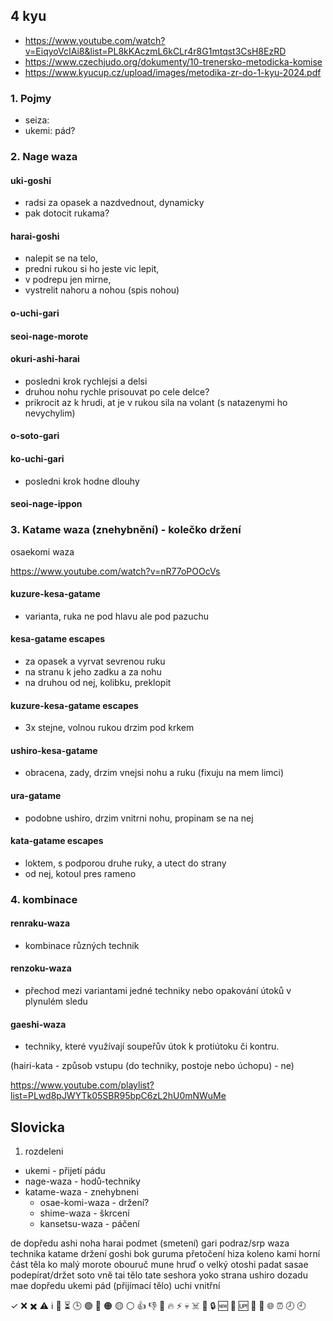 
## 4 kyu

- https://www.youtube.com/watch?v=EiqyoVcIAi8&list=PL8kKAczmL6kCLr4r8G1mtqst3CsH8EzRD
- https://www.czechjudo.org/dokumenty/10-trenersko-metodicka-komise
- https://www.kyucup.cz/upload/images/metodika-zr-do-1-kyu-2024.pdf

### 1. Pojmy

- seiza:
- ukemi: pád?

### 2. Nage waza

#### uki-goshi 
- radsi za opasek a nazdvednout, dynamicky
- pak dotocit rukama?

#### harai-goshi 
- nalepit se na telo, 
- predni rukou si ho jeste vic lepit, 
- v podrepu jen mirne, 
- vystrelit nahoru a nohou (spis nohou)

#### o-uchi-gari

#### seoi-nage-morote

#### okuri-ashi-harai 
- posledni krok rychlejsi a delsi 
- druhou nohu rychle prisouvat po cele delce? 
- prikrocit az k hrudi, at je v rukou sila na volant (s natazenymi ho nevychylim)

#### o-soto-gari

#### ko-uchi-gari
- posledni krok hodne dlouhy

#### seoi-nage-ippon



### 3. Katame waza (znehybnění) - kolečko držení 

osaekomi waza

https://www.youtube.com/watch?v=nR77oPOOcVs

#### kuzure-kesa-gatame

- varianta, ruka ne pod hlavu ale pod pazuchu

#### kesa-gatame escapes

- za opasek a vyrvat sevrenou ruku
- na stranu k jeho zadku a za nohu
- na druhou od nej, kolibku, preklopit

#### kuzure-kesa-gatame escapes

- 3x stejne, volnou rukou drzim pod krkem

#### ushiro-kesa-gatame 

- obracena, zady, drzim vnejsi nohu a ruku (fixuju na mem limci)

#### ura-gatame

- podobne ushiro, drzim vnitrni nohu, propinam se na nej

#### kata-gatame escapes

- loktem, s podporou druhe ruky, a utect do strany
- od nej, kotoul pres rameno

### 4. kombinace

#### renraku-waza

- kombinace různých technik

#### renzoku-waza

- přechod mezi variantami jedné techniky nebo opakování útoků v plynulém sledu

#### gaeshi-waza

- techniky, které využívají soupeřův útok k protiútoku či kontru.

(hairi-kata - způsob vstupu (do techniky, postoje nebo úchopu) - ne)

https://www.youtube.com/playlist?list=PLwd8pJWYTk05SBR95bpC6zL2hU0mNWuMe






## Slovicka

1. rozdeleni
- ukemi - přijetí pádu
- nage-waza - hodů-techniky
- katame-waza - znehybneni
  * osae-komi-waza - držení?
  * shime-waza - škrcení
  * kansetsu-waza - páčení

de	dopředu
ashi	noha
harai	podmet (smetení)
gari	podraz/srp
waza	technika
katame	držení
goshi	bok
guruma	přetočení
hiza	koleno
kami	horní část těla
ko	malý
morote	obouruč
mune	hruď
o	velký
otoshi	padat
sasae	podepírat/držet
soto	vně
tai	tělo
tate	seshora
yoko	strana
ushiro	dozadu
mae	dopředu
ukemi	pád (přijímací tělo)
uchi	vnitřní

✓
❌
✖️
⚠️
ℹ️
🔄
⏳
🕒
🟢
🔴
🟠
🟡
⚪
👍
👎
🚨
🔥
⚡
💀
☠️
🛑
🔒
🆕
🔄
🆙
🧪
🤖
🌐
⏰
🕗
🕘


